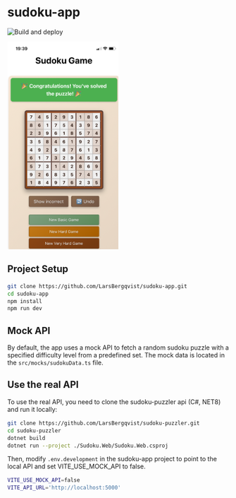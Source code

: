 # sudoku-app

![Build and deploy](https://github.com/larsbergqvist/sudoku-app/actions/workflows/deploy.yml/badge.svg)

<img src="https://github.com/LarsBergqvist/sudoku-app/blob/main/screenshot1.jpeg" alt="App screenshot" style="width:50%; height:auto;">

## Project Setup
```bash
git clone https://github.com/LarsBergqvist/sudoku-app.git
cd sudoku-app
npm install
npm run dev
```

## Mock API

By default, the app uses a mock API to fetch a random sudoku puzzle with a specified difficulty level from a predefined set. The mock data is located in the `src/mocks/sudokuData.ts` file.

## Use the real API

To use the real API, you need to clone the sudoku-puzzler api (C#, NET8) and run it locally:

```bash
git clone https://github.com/LarsBergqvist/sudoku-puzzler.git
cd sudoku-puzzler
dotnet build
dotnet run --project ./Sudoku.Web/Sudoku.Web.csproj
```

Then, modify `.env.development` in the sudoku-app project to point to the local API and set VITE_USE_MOCK_API to false.

```bash
VITE_USE_MOCK_API=false
VITE_API_URL='http://localhost:5000'
```






